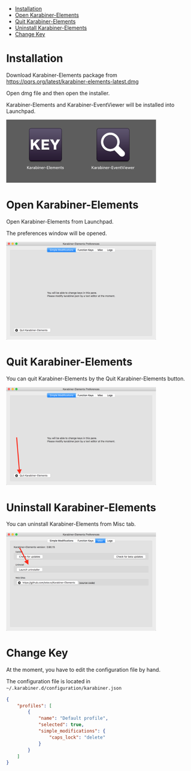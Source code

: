 * [Installation](#installation)
* [Open Karabiner-Elements](#open-karabiner-elements)
* [Quit Karabiner-Elements](#quit-karabiner-elements)
* [Uninstall Karabiner-Elements](#uninstall-karabiner-elements)
* [Change Key](#change-key)

# Installation

Download Karabiner-Elements package from https://pqrs.org/latest/karabiner-elements-latest.dmg

Open dmg file and then open the installer.

Karabiner-Elements and Karabiner-EventViewer will be installed into Launchpad.

<img src="img/installed.png" width="400">

# Open Karabiner-Elements

Open Karabiner-Elements from Launchpad.

The preferences window will be opened.

<img src="img/preferences.png" width="400">

# Quit Karabiner-Elements

You can quit Karabiner-Elements by the Quit Karabiner-Elements button.

<img src="img/quit.png" width="400">

# Uninstall Karabiner-Elements

You can uninstall Karabiner-Elements from Misc tab.

<img src="img/uninstall.png" width="400">

# Change Key

At the moment, you have to edit the configuration file by hand.

The configuration file is located in `~/.karabiner.d/configuration/karabiner.json`

```json
{
    "profiles": [
        {
            "name": "Default profile",
            "selected": true,
            "simple_modifications": {
                "caps_lock": "delete"
            }
        }
    ]
}
```
